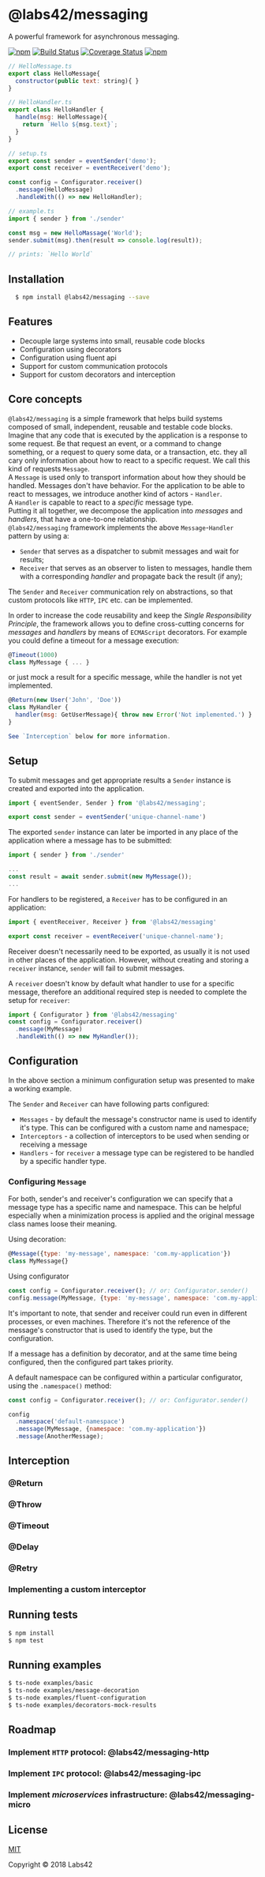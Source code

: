 @labs42/messaging
========
A powerful framework for asynchronous messaging.


[![npm](https://img.shields.io/npm/v/@labs42/messaging.svg)](https://www.npmjs.com/package/@labs42/messaging)
[![Build Status](https://travis-ci.org/labs42io/messaging.svg?branch=master)](https://travis-ci.org/labs42io/messaging)
[![Coverage Status](https://coveralls.io/repos/github/labs42io/messaging/badge.svg)](https://coveralls.io/github/labs42io/messaging)
[![npm](https://img.shields.io/npm/l/@labs42/messaging.svg)](https://github.com/labs42io/messaging)

```javascript
// HelloMessage.ts
export class HelloMessage{
  constructor(public text: string){ }
}
```

```javascript
// HelloHandler.ts
export class HelloHandler {
  handle(msg: HelloMessage){
    return `Hello ${msg.text}`;
  }
}
```

```javascript
// setup.ts
export const sender = eventSender('demo');
export const receiver = eventReceiver('demo');

const config = Configurator.receiver()
  .message(HelloMessage)
  .handleWith(() => new HelloHandler);
```

```javascript
// example.ts
import { sender } from './sender'

const msg = new HelloMassage('World');
sender.submit(msg).then(result => console.log(result));

// prints: `Hello World`
```

## Installation
```bash
  $ npm install @labs42/messaging --save
```

## Features
* Decouple large systems into small, reusable code blocks
* Configuration using decorators
* Configuration using fluent api
* Support for custom communication protocols
* Support for custom decorators and interception

## Core concepts
`@labs42/messaging` is a simple framework that helps build systems composed of small, independent, reusable and testable code blocks.  
Imagine that any code that is executed by the application is a response to some request. Be that request an event, or a command to change something, or a request to query some data, or a transaction, etc. they all cary only information about how to react to a specific request. We call this kind of requests `Message`.  
A `Message` is used only to transport information about how they should be handled. Messages don't have behavior.
For the application to be able to react to messages, we introduce another kind of actors - `Handler`.  
A `Handler` is capable to react to a *specific* message type.  
Putting it all together, we decompose the application into *messages* and *handlers*, that have a one-to-one relationship.  
`@labs42/messaging` framework implements the above `Message`-`Handler` pattern by using a:
* `Sender` that serves as a dispatcher to submit messages and wait for results;
* `Receiver` that serves as an observer to listen to messages, handle them with a corresponding *handler* and propagate back the result (if any);

The `Sender` and `Receiver` communication rely on abstractions, so that custom protocols like `HTTP`, `IPC` etc. can be implemented.

In order to increase the code reusability and keep the *Single Responsibility Principle*, the framework allows you to define cross-cutting concerns for *messages* and *handlers* by means of `ECMAScript` decorators. For example you could define a timeout for a message execution:
```javascript
@Timeout(1000)
class MyMessage { ... }
```

or just mock a result for a specific message, while the handler is not yet implemented.

```javascript
@Return(new User('John', 'Doe'))
class MyHandler {
  handler(msg: GetUserMessage){ throw new Error('Not implemented.') }
}

See `Interception` below for more information.
```

## Setup
To submit messages and get appropriate results a `Sender` instance is created and exported into the application.

```javascript
import { eventSender, Sender } from '@labs42/messaging';

export const sender = eventSender('unique-channel-name')
```

The exported `sender` instance can later be imported in any place of the application where a message has to be submitted:

```javascript
import { sender } from './sender'

...
const result = await sender.submit(new MyMessage());
...
```

For handlers to be registered, a `Receiver` has to be configured in an application:

```javascript
import { eventReceiver, Receiver } from '@labs42/messaging'

export const receiver = eventReceiver('unique-channel-name'); 
```

Receiver doesn't necessarily need to be exported, as usually it is not used in other places of the application. However, without creating and storing a `receiver` instance, `sender` will fail to submit messages.

A `receiver` doesn't know by default what handler to use for a specific message, therefore an additional required step is needed to complete the setup for `receiver`:
``` javascript
import { Configurator } from '@labs42/messaging'
const config = Configurator.receiver()
  .message(MyMessage)
  .handleWith(() => new MyHandler());
```

## Configuration
In the above section a minimum configuration setup was presented to make a working example.

The `Sender` and `Receiver` can have following parts configured:
* `Messages` - by default the message's constructor name is used to identify it's type. This can be configured with a custom name and namespace;
* `Interceptors` - a collection of interceptors to be used when sending or receiving a message
* `Handlers` - for `receiver` a message type can be registered to be handled by a specific handler type.

### Configuring `Message`
For both, sender's and receiver's configuration we can specify that a message type has a specific name and namespace. This can be helpful especially when a minimization process is applied and the original message class names loose their meaning. 

Using decoration:
```javascript
@Message({type: 'my-message', namespace: 'com.my-application'})
class MyMessage{}

```

Using configurator
```javascript
const config = Configurator.receiver(); // or: Configurator.sender()
config.message(MyMessage, {type: 'my-message', namespace: 'com.my-application'});

```

It's important to note, that sender and receiver could run even in different processes, or even machines. Therefore it's not the reference of the message's constructor that is used to identify the type, but the configuration.

If a message has a definition by decorator, and at the same time being configured, then the configured part takes priority.

A default namespace can be configured within a particular configurator, using the `.namespace()` method:
```javascript
const config = Configurator.receiver(); // or: Configurator.sender()

config
  .namespace('default-namespace')
  .message(MyMessage, {namespace: 'com.my-application'})
  .message(AnotherMessage);
```

## Interception

### @Return

### @Throw

### @Timeout

### @Delay

### @Retry

### Implementing a custom interceptor

## Running tests
```bash
$ npm install
$ npm test
```

## Running examples
```bash
$ ts-node examples/basic
$ ts-node examples/message-decoration
$ ts-node examples/fluent-configuration
$ ts-node examples/decorators-mock-results
```

## Roadmap
### Implement `HTTP` protocol: @labs42/messaging-http
### Implement `IPC` protocol: @labs42/messaging-ipc
### Implement *microservices* infrastructure: @labs42/messaging-micro

## License
[MIT](LICENSE)

Copyright © 2018 Labs42